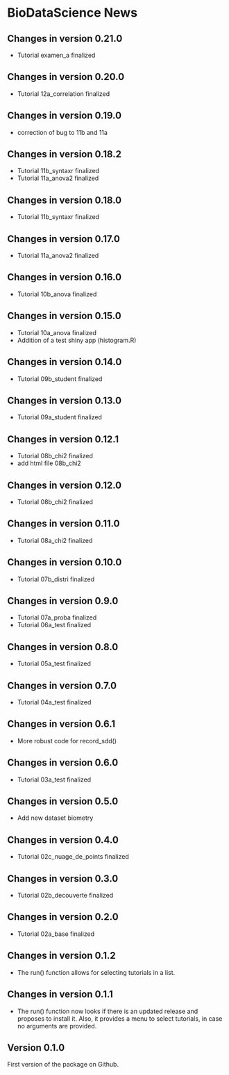 # BioDataScience News

## Changes in version 0.21.0

- Tutorial examen_a finalized

## Changes in version 0.20.0

- Tutorial 12a_correlation finalized

## Changes in version 0.19.0

- correction of bug to 11b and 11a

## Changes in version 0.18.2

- Tutorial 11b_syntaxr finalized
- Tutorial 11a_anova2 finalized

## Changes in version 0.18.0

- Tutorial 11b_syntaxr finalized

## Changes in version 0.17.0

- Tutorial 11a_anova2 finalized

## Changes in version 0.16.0

- Tutorial 10b_anova finalized

## Changes in version 0.15.0

- Tutorial 10a_anova finalized
- Addition of a test shiny app (histogram.R)


## Changes in version 0.14.0

- Tutorial 09b_student finalized


## Changes in version 0.13.0

- Tutorial 09a_student finalized

## Changes in version 0.12.1

- Tutorial 08b_chi2 finalized
- add html file 08b_chi2

## Changes in version 0.12.0

- Tutorial 08b_chi2 finalized

## Changes in version 0.11.0

- Tutorial 08a_chi2 finalized

## Changes in version 0.10.0

- Tutorial 07b_distri finalized

## Changes in version 0.9.0

- Tutorial 07a_proba finalized
- Tutorial 06a_test finalized


## Changes in version 0.8.0

- Tutorial 05a_test finalized

## Changes in version 0.7.0

- Tutorial 04a_test finalized


## Changes in version 0.6.1

- More robust code for record_sdd()


## Changes in version 0.6.0

- Tutorial 03a_test finalized


## Changes in version 0.5.0

- Add new dataset biometry


## Changes in version 0.4.0

- Tutorial 02c_nuage_de_points finalized


## Changes in version 0.3.0

- Tutorial 02b_decouverte finalized


## Changes in version 0.2.0

- Tutorial 02a_base finalized


## Changes in version 0.1.2

- The run() function allows for selecting tutorials in a list.


## Changes in version 0.1.1

- The run() function now looks if there is an updated release and proposes to
  install it. Also, it provides a menu to select tutorials, in case no arguments
  are provided.


## Version 0.1.0

First version of the package on Github.
